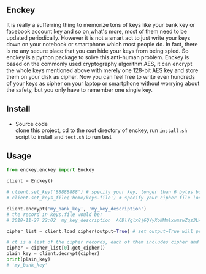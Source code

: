 ## Enckey
It is really a sufferring thing to memorize tons of keys like your bank key or facebook account key and so on,what's more, most of them need to be updated periodically. However it is not a smart act to just write your keys down on your notebook or smartphone which most people do. In fact, there is no any secure place that you can hide your keys from being spied. So enckey is a python package to solve this anti-human problem. Enckey is based on the commonly used cryptography algorithm AES, it can encrypt the whole keys mentioned above with merely one 128-bit AES key and store them on your disk as cipher. Now you can  feel free to write even hundreds of your keys as cipher on your laptop or smartphone without worrying about the safety, but you only have to remember one single key.

## Install
* Source code  
clone this project, cd to the root directory of enckey, run `install.sh` script to install and `test.sh` to run test
## Usage
``` python
from enckey.enckey import Enckey

client = Enckey()

# client.set_key('88888888') # specify your key, longer than 6 bytes but shorter than 16 bytes
# client.set_keys_file('home/keys.file') # specify your cipher file location, default is '${HOME}/keys.file'

client.encrypt('my_bank_key', 'my_key_description')
# the record in keys.file would be:
# 2018-11-27 22:02	my_key_description	ACDlYglx8j6QYyXoNMmlxwmzwZqz3LW8pThpM01CmSQJKpXExlTc9EhW7k39b1qXLPMpV4pOJkL7hGRzq5SoTIdK

cipher_list = client.load_cipher(output=True) # set output=True will print your cipher records on the console

# ct is a list of the cipher records, each of them includes cipher and description field.
cipher = cipher_list[0].get_cipher()
plain_key = client.decrypt(cipher)
print(plain_key)
# 'my_bank_key'
```
